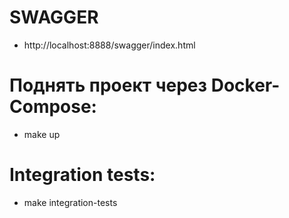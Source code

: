 
# SWAGGER
* http://localhost:8888/swagger/index.html

# Поднять проект через Docker-Compose:
* make up

# Integration tests:
* make integration-tests